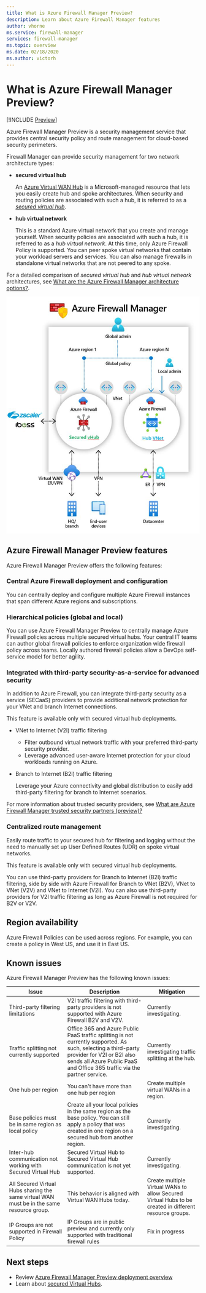 ```yaml
---
title: What is Azure Firewall Manager Preview?
description: Learn about Azure Firewall Manager features
author: vhorne
ms.service: firewall-manager
services: firewall-manager
ms.topic: overview
ms.date: 02/18/2020
ms.author: victorh
---
```


# What is Azure Firewall Manager Preview?

[!INCLUDE [Preview](../../includes/firewall-manager-preview-notice.md)]

Azure Firewall Manager Preview is a security management service that provides central security policy and route management for cloud-based security perimeters. 

Firewall Manager can provide security management for two network architecture types:

- **secured virtual hub**

   An [Azure Virtual WAN Hub](../virtual-wan/virtual-wan-about.md#resources) is a Microsoft-managed resource that lets you easily create hub and spoke architectures. When security and routing policies are associated with such a hub, it is referred to as a *[secured virtual hub](secured-virtual-hub.md)*. 
- **hub virtual network**

   This is a standard Azure virtual network that you create and manage yourself. When security policies are associated with such a hub, it is referred to as a *hub virtual network*. At this time, only Azure Firewall Policy is supported. You can peer spoke virtual networks that contain your workload servers and services. You can also manage firewalls in standalone virtual networks that are not peered to any spoke.

For a detailed comparison of *secured virtual hub* and *hub virtual network* architectures, see [What are the Azure Firewall Manager architecture options?](vhubs-and-vnets.md).

![firewall-manager](media/overview/firewallmanagerv5.png)

## Azure Firewall Manager Preview features

Azure Firewall Manager Preview offers the following features:

### Central Azure Firewall deployment and configuration​

You can centrally deploy and configure multiple Azure Firewall instances that span different Azure regions and subscriptions. 

### Hierarchical policies (global and local)​

You can use Azure Firewall Manager Preview to centrally manage Azure Firewall policies across multiple secured virtual hubs. Your central IT teams can author global firewall policies to enforce organization wide firewall policy across teams. Locally authored firewall policies allow a DevOps self-service model for better agility.

### Integrated with third-party security-as-a-service for advanced security

In addition to Azure Firewall, you can integrate third-party security as a service (SECaaS) providers to provide additional network protection for your VNet and branch Internet connections.

This feature is available only with secured virtual hub deployments.

- VNet to Internet (V2I) traffic filtering

   - Filter outbound virtual network traffic with your preferred third-party security provider.
   - Leverage advanced user-aware Internet protection for your cloud workloads running on Azure.

- Branch to Internet (B2I) traffic filtering

   Leverage your Azure connectivity and global distribution to easily add third-party filtering for branch to Internet scenarios.

For more information about trusted security providers, see [What are Azure Firewall Manager trusted security partners (preview)?](trusted-security-partners.md)

### Centralized route management

Easily route traffic to your secured hub for filtering and logging without the need to manually set up User Defined Routes (UDR) on spoke virtual networks. 

This feature is available only with secured virtual hub deployments.

You can use third-party providers for Branch to Internet (B2I) traffic filtering, side by side with Azure Firewall for Branch to VNet (B2V), VNet to VNet (V2V) and VNet to Internet (V2I). You can also use third-party providers for V2I traffic filtering as long as Azure Firewall is not required for B2V or V2V. 

## Region availability

Azure Firewall Policies can be used across regions. For example, you can create a policy in West US, and use it in East US. 

## Known issues

Azure Firewall Manager Preview has the following known issues:

|Issue  |Description  |Mitigation  |
|---------|---------|---------|
|Third-party filtering limitations|V2I traffic filtering with third-party providers is not supported with Azure Firewall B2V and V2V.|Currently investigating.|
|Traffic splitting not currently supported|Office 365 and Azure Public PaaS traffic splitting is not currently supported. As such, selecting a third-party provider for V2I or B2I also sends all Azure Public PaaS and Office 365 traffic via the partner service.|Currently investigating traffic splitting at the hub.
|One hub per region|You can't have more than one hub per region|Create multiple virtual WANs in a region.|
|Base policies must be in same region as local policy|Create all your local policies in the same region as the base policy. You can still apply a policy that was created in one region on a secured hub from another region.|Currently investigating.|
|Inter-hub communication not working with Secured Virtual Hub|Secured Virtual Hub to Secured Virtual Hub communication is not yet supported.|Currently investigating.|
|All Secured Virtual Hubs sharing the same virtual WAN must be in the same resource group.|This behavior is aligned with Virtual WAN Hubs today.|Create multiple Virtual WANs to allow Secured Virtual Hubs to be created in different resource groups.|
|IP Groups are not supported in Firewall Policy|IP Groups are in public preview and currently only supported with traditional firewall rules|Fix in progress

## Next steps

- Review [Azure Firewall Manager Preview deployment overview](deployment-overview.md)
- Learn about [secured Virtual Hubs](secured-virtual-hub.md).